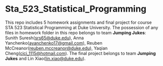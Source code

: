 # Sta_523_Statistical_Programming

This repo includes 5 homework assignments and final project for course STA 523 Statistical Programming at Duke University. The possession of any files in homework folder in this repo belongs to team **Jumping Jukes**: Sunith Suresh(srs65@duke.edu), Anna Yanchenko(ayanchenko17@gmail.com), Reuben McCreanor(reuben.mccreanor@duke.edu), Yaqian Cheng(cici_1115@hotmail.com). The final project belongs to team **Jumping Jukes** and Lin Xiao(lin.xiao@duke.edu).
